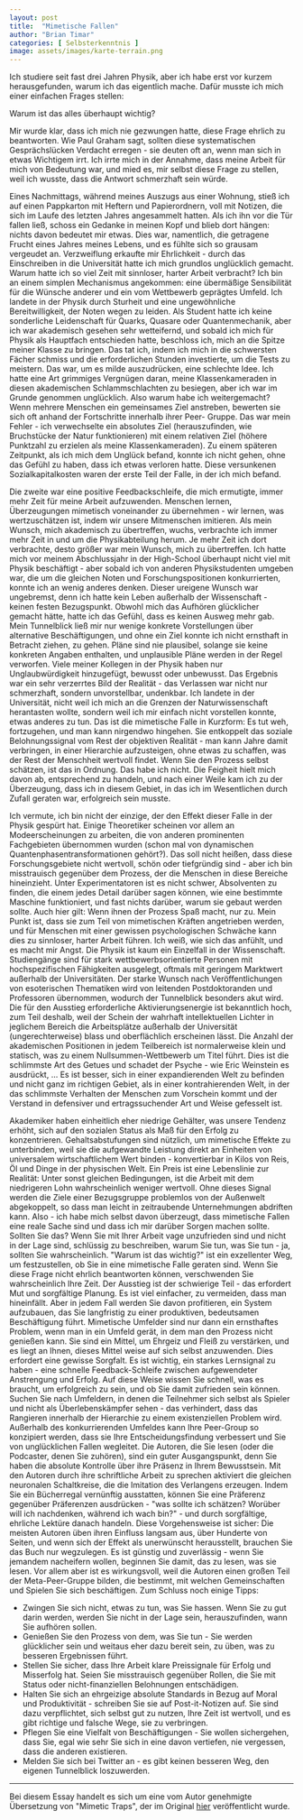 ```yaml
---
layout: post
title:  "Mimetische Fallen"
author: "Brian Timar"
categories: [ Selbsterkenntnis ]
image: assets/images/karte-terrain.png
--- 
```


Ich studiere seit fast drei Jahren Physik, aber ich habe erst vor kurzem herausgefunden, warum ich das eigentlich mache. Dafür musste ich mich einer einfachen Frages stellen:

Warum ist das alles überhaupt wichtig?

Mir wurde klar, dass ich mich nie gezwungen hatte, diese Frage ehrlich zu beantworten. Wie Paul Graham sagt, sollten diese systematischen Gesprächslücken Verdacht erregen - sie deuten oft an, wenn man sich in etwas Wichtigem irrt. Ich irrte mich in der Annahme, dass meine Arbeit für mich von Bedeutung war, und mied es, mir selbst diese Frage zu stellen, weil ich wusste, dass die Antwort schmerzhaft sein würde.

Eines Nachmittags, während meines Auszugs aus einer Wohnung, stieß ich auf einen Pappkarton mit Heftern und Papierordnern, voll mit Notizen, die sich im Laufe des letzten Jahres angesammelt hatten. Als ich ihn vor die Tür fallen ließ, schoss ein Gedanke in meinen Kopf und blieb dort hängen: nichts davon bedeutet mir etwas. Dies war, namentlich, die getragene Frucht eines Jahres meines Lebens, und es fühlte sich so grausam vergeudet an. Verzweiflung erkaufte mir Ehrlichkeit - durch das Einschreiben in die Universität hatte ich mich grundlos unglücklich gemacht. Warum hatte ich so viel Zeit mit sinnloser, harter Arbeit verbracht? Ich bin an einem simplen Mechanismus angekommen: eine übermäßige Sensibilität für die Wünsche anderer und ein vom Wettbewerb geprägtes Umfeld.
Ich landete in der Physik durch Sturheit und eine ungewöhnliche Bereitwilligkeit, der Noten wegen zu leiden. Als Student hatte ich keine sonderliche Leidenschaft für Quarks, Quasare oder Quantenmechanik, aber ich war akademisch gesehen sehr wetteifernd, und sobald ich mich für Physik als Hauptfach entschieden hatte, beschloss ich, mich an die Spitze meiner Klasse zu bringen. Das tat ich, indem ich mich in die schwersten Fächer schmiss und die erforderlichen Stunden investierte, um die Tests zu meistern. Das war, um es milde auszudrücken, eine schlechte Idee. Ich hatte eine Art grimmiges Vergnügen daran, meine Klassenkameraden in diesen akademischen Schlammschlachten zu besiegen, aber ich war im Grunde genommen unglücklich. Also warum habe ich weitergemacht?
Wenn mehrere Menschen ein gemeinsames Ziel anstreben, bewerten sie sich oft anhand der Fortschritte innerhalb ihrer Peer- Gruppe. Das war mein Fehler - ich verwechselte ein absolutes Ziel (herauszufinden, wie Bruchstücke der Natur funktionieren) mit einem relativen Ziel (höhere Punktzahl zu erzielen als meine Klassenkameraden). Zu einem späteren Zeitpunkt, als ich mich dem Unglück befand, konnte ich nicht gehen, ohne das Gefühl zu haben, dass ich etwas verloren hatte. Diese versunkenen Sozialkapitalkosten waren der erste Teil der Falle, in der ich mich befand.

Die zweite war eine positive Feedbackschleife, die mich ermutigte, immer mehr Zeit für meine Arbeit aufzuwenden. Menschen lernen, Überzeugungen mimetisch voneinander zu übernehmen - wir lernen, was wertzuschätzen ist, indem wir unsere Mitmenschen imitieren. Als mein Wunsch, mich akademisch zu übertreffen, wuchs, verbrachte ich immer mehr Zeit in und um die Physikabteilung herum. Je mehr Zeit ich dort verbrachte, desto größer war mein Wunsch, mich zu übertreffen. Ich hatte mich vor meinem Abschlussjahr in der High-School überhaupt nicht viel mit Physik beschäftigt - aber sobald ich von anderen Physikstudenten umgeben war, die um die gleichen Noten und Forschungspositionen konkurrierten, konnte ich an wenig anderes denken. Dieser ureigene Wunsch war ungebremst, denn ich hatte kein Leben außerhalb der Wissenschaft - keinen festen Bezugspunkt. Obwohl mich das Aufhören glücklicher gemacht hätte, hatte ich das Gefühl, dass es keinen Ausweg mehr gab. Mein Tunnelblick ließ mir nur wenige konkrete Vorstellungen über alternative Beschäftigungen, und ohne ein Ziel konnte ich nicht ernsthaft in Betracht ziehen, zu gehen. Pläne sind nie plausibel, solange sie keine konkreten Angaben enthalten, und unplausible Pläne werden in der Regel verworfen. Viele meiner Kollegen in der Physik haben nur Unglaubwürdigkeit hinzugefügt, bewusst oder unbewusst. Das Ergebnis war ein sehr verzerrtes Bild der Realität - das Verlassen war nicht nur schmerzhaft, sondern unvorstellbar, undenkbar. Ich landete in der Universität, nicht weil ich mich an die Grenzen der Naturwissenschaft herantasten wollte, sondern weil ich mir einfach nicht vorstellen konnte, etwas anderes zu tun.
Das ist die mimetische Falle in Kurzform: Es tut weh, fortzugehen, und man kann nirgendwo hingehen. Sie entkoppelt das soziale Belohnungssignal vom Rest der objektiven Realität - man kann Jahre damit verbringen, in einer Hierarchie aufzusteigen, ohne etwas zu schaffen, was der Rest der Menschheit wertvoll findet. Wenn Sie den Prozess selbst schätzen, ist das in Ordnung. Das habe ich nicht. Die Feigheit hielt mich davon ab, entsprechend zu handeln, und nach einer Weile kam ich zu der Überzeugung, dass ich in diesem Gebiet, in das ich im Wesentlichen durch Zufall geraten war, erfolgreich sein musste.

Ich vermute, ich bin nicht der einzige, der den Effekt dieser Falle in der Physik gespürt hat. Einige Theoretiker scheinen vor allem an Modeerscheinungen zu arbeiten, die von anderen prominenten Fachgebieten übernommen wurden (schon mal von dynamischen Quantenphasentransformationen gehört?). Das soll nicht heißen, dass diese Forschungsgebiete nicht wertvoll, schön oder tiefgründig sind - aber ich bin misstrauisch gegenüber dem Prozess, der die Menschen in diese Bereiche hineinzieht. Unter Experimentatoren ist es nicht schwer, Absolventen zu finden, die einem jedes Detail darüber sagen können, wie eine bestimmte Maschine funktioniert, und fast nichts darüber, warum sie gebaut werden sollte. Auch hier gilt: Wenn ihnen der Prozess Spaß macht, nur zu. Mein Punkt ist, dass sie zum Teil von mimetischen Kräften angetrieben werden, und für Menschen mit einer gewissen psychologischen Schwäche kann dies zu sinnloser, harter Arbeit führen. Ich weiß, wie sich das anfühlt, und es macht mir Angst.
Die Physik ist kaum ein Einzelfall in der Wissenschaft. Studiengänge sind für stark wettbewerbsorientierte Personen mit hochspezifischen Fähigkeiten ausgelegt, oftmals mit geringem Marktwert außerhalb der Universitäten. Der starke Wunsch nach Veröffentlichungen von esoterischen Thematiken wird von leitenden Postdoktoranden und Professoren übernommen, wodurch der Tunnelblick besonders akut wird. Die für den Ausstieg erforderliche Aktivierungsenergie ist bekanntlich hoch, zum Teil deshalb, weil der Schein der wahrhaft intellektuellen Lichter in jeglichem Bereich die Arbeitsplätze außerhalb der Universität (ungerechterweise) blass und oberflächlich erscheinen lässt. Die Anzahl der akademischen Positionen in jedem Teilbereich ist normalerweise klein und statisch, was zu einem Nullsummen-Wettbewerb um Titel führt. Dies ist die schlimmste Art des Getues und schadet der Psyche - wie Eric Weinstein es ausdrückt,
... Es ist besser, sich in einer expandierenden Welt zu befinden und nicht ganz im richtigen Gebiet, als in einer kontrahierenden Welt, in der das schlimmste Verhalten der Menschen zum Vorschein kommt und der Verstand in defensiver und ertragssuchender Art und Weise gefesselt ist. 

Akademiker haben einheitlich eher niedrige Gehälter, was unsere Tendenz erhöht, sich auf den sozialen Status als Maß für den Erfolg zu konzentrieren. Gehaltsabstufungen sind nützlich, um mimetische Effekte zu unterbinden, weil sie die aufgewandte Leistung direkt an Einheiten von universalem wirtschaftlichem Wert binden - konvertierbar in Kilos von Reis, Öl und Dinge in der physischen Welt. Ein Preis ist eine Lebenslinie zur Realität: Unter sonst gleichen Bedingungen, ist die Arbeit mit dem niedrigeren Lohn wahrscheinlich weniger wertvoll. Ohne dieses Signal werden die Ziele einer Bezugsgruppe problemlos von der Außenwelt abgekoppelt, so dass man leicht in zeitraubende Unternehmungen abdriften kann.
Also - ich habe mich selbst davon überzeugt, dass mimetische Fallen eine reale Sache sind und dass ich mir darüber Sorgen machen sollte. Sollten Sie das? Wenn Sie mit Ihrer Arbeit vage unzufrieden sind und nicht in der Lage sind, schlüssig zu beschreiben, warum Sie tun, was Sie tun - ja, sollten Sie wahrscheinlich. "Warum ist das wichtig?" ist ein exzellenter Weg, um festzustellen, ob Sie in eine mimetische Falle geraten sind. Wenn Sie diese Frage nicht ehrlich beantworten können, verschwenden Sie wahrscheinlich Ihre Zeit. Der Ausstieg ist der schwierige Teil - das erfordert Mut und sorgfältige Planung. Es ist viel einfacher, zu vermeiden, dass man hineinfällt. Aber in jedem Fall werden Sie davon profitieren, ein System aufzubauen, das Sie langfristig zu einer produktiven, bedeutsamen Beschäftigung führt.
Mimetische Umfelder sind nur dann ein ernsthaftes Problem, wenn man in ein Umfeld gerät, in dem man den Prozess nicht genießen kann. Sie sind ein Mittel, um Ehrgeiz und Fleiß zu verstärken, und es liegt an Ihnen, dieses Mittel weise auf sich selbst anzuwenden. Dies erfordert eine gewisse Sorgfalt. Es ist wichtig, ein starkes Lernsignal zu haben - eine schnelle Feedback-Schleife zwischen aufgewendeter Anstrengung und Erfolg. Auf diese Weise wissen Sie schnell, was es braucht, um erfolgreich zu sein, und ob Sie damit zufrieden sein können. Suchen Sie nach Umfeldern, in denen die Teilnehmer sich selbst als Spieler und nicht als Überlebenskämpfer sehen - das verhindert, dass das Rangieren innerhalb der Hierarchie zu einem existenziellen Problem wird.
Außerhalb des konkurrierenden Umfeldes kann Ihre Peer-Group so konzipiert werden, dass sie Ihre Entscheidungsfindung verbessert und Sie von unglücklichen Fallen wegleitet. Die Autoren, die Sie lesen (oder die Podcaster, denen Sie zuhören), sind ein guter Ausgangspunkt, denn Sie haben die absolute Kontrolle über ihre Präsenz in Ihrem Bewusstsein. Mit den Autoren durch ihre schriftliche Arbeit zu sprechen aktiviert die gleichen neuronalen Schaltkreise, die die Imitation des Verlangens erzeugen. Indem Sie ein Bücherregal vernünftig ausstatten, können Sie eine Präferenz gegenüber Präferenzen ausdrücken - "was sollte ich schätzen? Worüber will ich nachdenken, während ich wach bin?" - und durch sorgfältige, ehrliche Lektüre danach handeln. Diese Vorgehensweise ist sicher: Die meisten Autoren üben ihren Einfluss langsam aus, über Hunderte von Seiten, und wenn sich der Effekt als unerwünscht herausstellt, brauchen Sie das Buch nur wegzulegen. Es ist günstig und zuverlässig - wenn Sie jemandem nacheifern wollen, beginnen Sie damit, das zu lesen, was sie lesen. Vor allem aber ist es wirkungsvoll, weil die Autoren einen großen Teil der Meta-Peer-Gruppe bilden, die bestimmt, mit welchen Gemeinschaften und Spielen Sie sich beschäftigen.
Zum Schluss noch einige Tipps:

- Zwingen Sie sich nicht, etwas zu tun, was Sie hassen. Wenn Sie zu gut darin werden, werden Sie nicht in der Lage sein, herauszufinden, wann Sie aufhören sollen.
- Genießen Sie den Prozess von dem, was Sie tun - Sie werden glücklicher sein und weitaus eher dazu bereit sein, zu üben, was zu besseren Ergebnissen führt.
- Stellen Sie sicher, dass Ihre Arbeit klare Preissignale für Erfolg und Misserfolg hat. Seien Sie misstrauisch gegenüber Rollen, die Sie mit Status oder nicht-finanziellen Belohnungen entschädigen.
- Halten Sie sich an ehrgeizige absolute Standards in Bezug auf Moral und Produktivität - schreiben Sie sie auf Post-it-Notizen auf. Sie sind dazu verpflichtet, sich selbst gut zu nutzen, Ihre Zeit ist wertvoll, und es gibt richtige und falsche Wege, sie zu verbringen.
- Pflegen Sie eine Vielfalt von Beschäftigungen - Sie wollen sichergehen, dass Sie, egal wie sehr Sie sich in eine davon vertiefen, nie vergessen, dass die anderen existieren.
- Melden Sie sich bei Twitter an - es gibt keinen besseren Weg, den eigenen Tunnelblick loszuwerden. 

---

Bei diesem Essay handelt es sich um eine vom Autor genehmigte Übersetzung von "Mimetic Traps", der im Original  [hier](https://www.briantimar.com/notes/mimetic/mimetic/) veröffentlicht wurde.
